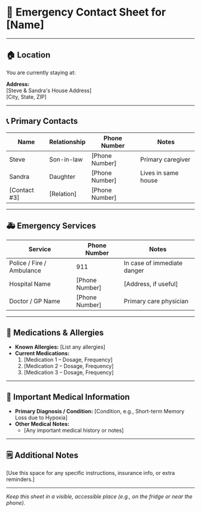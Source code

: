 # 🚨 Emergency Contact Sheet for [Name]

---

## 🏠 Location

You are currently staying at:

**Address:**  
[Steve & Sandra's House Address]  
[City, State, ZIP]

---

## 📞 Primary Contacts

| Name         | Relationship   | Phone Number        | Notes                  |
|--------------|----------------|--------------------|-----------------------|
| Steve        | Son-in-law     | [Phone Number]     | Primary caregiver     |
| Sandra       | Daughter       | [Phone Number]     | Lives in same house   |
| [Contact #3] | [Relation]     | [Phone Number]     |                       |

---

## 🚑 Emergency Services

| Service                | Phone Number | Notes                      |
|------------------------|-------------|---------------------------|
| Police / Fire / Ambulance | 911         | In case of immediate danger |
| Hospital Name          | [Phone Number] | [Address, if useful]         |
| Doctor / GP Name       | [Phone Number] | Primary care physician     |

---

## 💊 Medications & Allergies

- **Known Allergies:** [List any allergies]
- **Current Medications:**  
  1. [Medication 1 – Dosage, Frequency]
  2. [Medication 2 – Dosage, Frequency]
  3. [Medication 3 – Dosage, Frequency]

---

## 📄 Important Medical Information

- **Primary Diagnosis / Condition:** [Condition, e.g., Short-term Memory Loss due to Hypoxia]
- **Other Medical Notes:**  
  - [Any important medical history or notes]

---

## 🗒️ Additional Notes

[Use this space for any specific instructions, insurance info, or extra reminders.]

---

_Keep this sheet in a visible, accessible place (e.g., on the fridge or near the phone)._  

